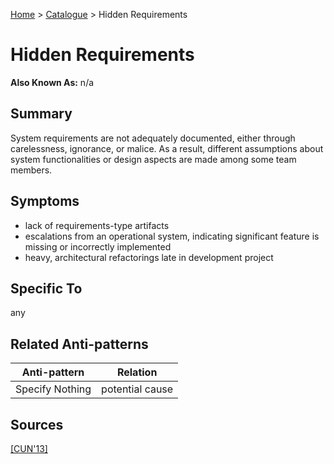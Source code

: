 [Home](../README.md) > [Catalogue](../Antipatterns_catalogue.md) > Hidden Requirements


# Hidden Requirements

**Also Known As:** n/a


## Summary

System requirements are not adequately documented, either through carelessness, ignorance, or malice.  As a result, different assumptions about system functionalities or design aspects are made among some team members.


## Symptoms

 - lack of requirements-type artifacts
 - escalations from an operational system, indicating significant feature is missing or incorrectly implemented
 - heavy, architectural refactorings late in development project

## Specific To

any

## Related Anti-patterns

|Anti-pattern  | Relation |
|--|--|
| Specify Nothing | potential cause |

## Sources

[[CUN'13]](../References.md)
